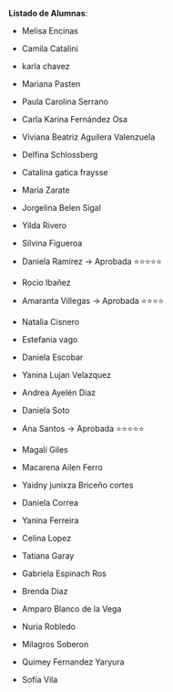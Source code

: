 **Listado de Alumnas**:

- Melisa Encinas
- Camila Catalini
- karla chavez
- Mariana Pasten

- Paula Carolina Serrano 
- Carla Karina Fernández Osa
- Viviana Beatriz Aguilera Valenzuela 
- Delfina Schlossberg 

- Catalina gatica fraysse
- Maria Zarate
- Jorgelina Belen Sigal
- Yilda Rivero

- Silvina Figueroa
- Daniela Ramírez -> Aprobada ⭐⭐⭐⭐⭐
- Rocio Ibañez
- Amaranta Villegas -> Aprobada ⭐⭐⭐⭐

- Natalia Cisnero
- Estefania vago
- Daniela Escobar
- Yanina Lujan Velazquez 

- Andrea Ayelén Diaz
- Daniela Soto
- Ana Santos -> Aprobada ⭐⭐⭐⭐⭐
- Magalí Giles

- Macarena Ailen Ferro
- Yaidny junixza Briceño cortes
- Daniela Correa
- Yanina Ferreira 
- Celina Lopez

- Tatiana  Garay
- Gabriela Espinach Ros
- Brenda Diaz
- Amparo Blanco de la Vega

- Nuria Robledo
- Milagros Soberon
- Quimey Fernandez Yaryura
- Sofía Vila

